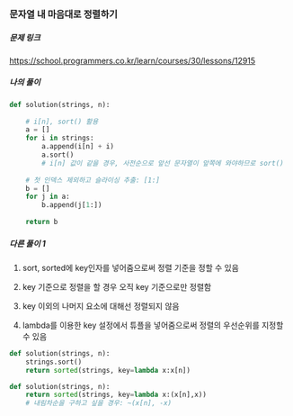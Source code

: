 ### 문자열 내 마음대로 정렬하기


##### 문제 링크

https://school.programmers.co.kr/learn/courses/30/lessons/12915



##### 나의 풀이

```py
def solution(strings, n):
    
    # i[n], sort() 활용
    a = []
    for i in strings:
        a.append(i[n] + i)
        a.sort()
        # i[n] 값이 같을 경우, 사전순으로 앞선 문자열이 앞쪽에 와야하므로 sort()
    
    # 첫 인덱스 제외하고 슬라이싱 추출: [1:]
    b = []
    for j in a:
        b.append(j[1:])
            
    return b
```



##### 다른 풀이 1


1. sort, sorted에 key인자를 넣어줌으로써 정렬 기준을 정할 수 있음

2. key 기준으로 정렬을 할 경우 오직 key 기준으로만 정렬함

3. key 이외의 나머지 요소에 대해선 정렬되지 않음

3. lambda를 이용한 key 설정에서 튜플을 넣어줌으로써 정렬의 우선순위를 지정할 수 있음

```py
def solution(strings, n):
    strings.sort() 
    return sorted(strings, key=lambda x:x[n])

def solution(strings, n):
    return sorted(strings, key=lambda x:(x[n],x))
    # 내림차순을 구하고 싶을 경우: ~(x[n], -x)
```

